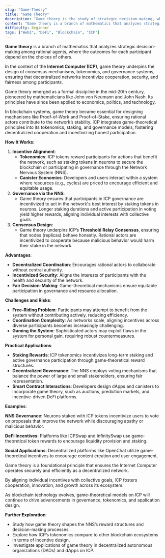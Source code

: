 ```yaml
---
slug: "Game-Theory"
title: "Game Theory"
description: "Game theory is the study of strategic decision-making, where the outcomes for participants depend on the choices of others"
content: "Game theory is a branch of mathematics that analyzes strategic decision-making among rational agents, where the outcomes for each participant depend on the choices of others."
difficulty: Beginner
tags: ["Web3", "DeFi", "Blockchain", "ICP"]
---
```



**Game theory** is a branch of mathematics that analyzes strategic decision-making among rational agents, where the outcomes for each participant depend on the choices of others.

In the context of the **Internet Computer (ICP)**, game theory underpins the design of consensus mechanisms, tokenomics, and governance systems, ensuring that decentralized networks incentivize cooperation, security, and fairness among participants.

Game theory emerged as a formal discipline in the mid-20th century, pioneered by mathematicians like John von Neumann and John Nash. Its principles have since been applied to economics, politics, and technology.

In blockchain systems, game theory became essential for designing mechanisms like Proof-of-Work and Proof-of-Stake, ensuring rational actors contribute to the network’s stability. ICP integrates game-theoretical principles into its tokenomics, staking, and governance models, fostering decentralized cooperation and incentivizing honest participation.

**How It Works**:

1. **Incentive Alignment**:
    - **Tokenomics**: ICP tokens reward participants for actions that benefit the network, such as staking tokens in neurons to secure the blockchain or participating in governance through the Network Nervous System (NNS).
    - **Canister Economics**: Developers and users interact within a system where resources (e.g., cycles) are priced to encourage efficient and equitable usage.
2. **Governance via the NNS**:
    - Game theory ensures that participants in ICP governance are incentivized to act in the network's best interest by staking tokens in neurons. Longer staking durations and active participation in voting yield higher rewards, aligning individual interests with collective goals.
3. **Consensus Design**:
    - Game theory underpins ICP’s **Threshold Relay Consensus**, ensuring that nodes (replicas) behave honestly. Rational actors are incentivized to cooperate because malicious behavior would harm their stake in the network.

**Advantages**:

- **Decentralized Coordination**: Encourages rational actors to collaborate without central authority.
- **Incentivized Security**: Aligns the interests of participants with the health and security of the network.
- **Fair Decision-Making**: Game-theoretical mechanisms ensure equitable participation in governance and resource allocation.

**Challenges and Risks**:

- **Free-Riding Problem**: Participants may attempt to benefit from the system without contributing actively, reducing efficiency.
- **Coordination Complexity**: As networks scale, aligning incentives across diverse participants becomes increasingly challenging.
- **Gaming the System**: Sophisticated actors may exploit flaws in the system for personal gain, requiring robust countermeasures.

**Practical Applications**:

- **Staking Rewards**: ICP tokenomics incentivizes long-term staking and active governance participation through game-theoretical reward structures.
- **Decentralized Governance**: The NNS employs voting mechanisms that balance the power of large and small stakeholders, ensuring fair representation.
- **Smart Contract Interactions**: Developers design dApps and canisters to incorporate game theory, such as auctions, prediction markets, and incentive-driven DeFi platforms.

**Examples**:

**NNS Governance**: Neurons staked with ICP tokens incentivize users to vote on proposals that improve the network while discouraging apathy or malicious behavior.

**DeFi Incentives**: Platforms like ICPSwap and InfinitySwap use game-theoretical token rewards to encourage liquidity provision and staking.

**Social Applications**: Decentralized platforms like OpenChat utilize game-theoretical incentives to encourage content creation and user engagement.

Game theory is a foundational principle that ensures the Internet Computer operates securely and efficiently as a decentralized network.

By aligning individual incentives with collective goals, ICP fosters cooperation, innovation, and growth across its ecosystem.

As blockchain technology evolves, game-theoretical models on ICP will continue to drive advancements in governance, tokenomics, and application design.

**Further Exploration**:

- Study how game theory shapes the NNS’s reward structures and decision-making processes.
- Explore how ICP’s tokenomics compare to other blockchain ecosystems in terms of incentive design.
- Investigate applications of game theory in decentralized autonomous organizations (DAOs) and dApps on ICP.
